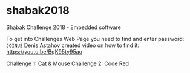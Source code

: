 # shabak2018
Shabak Challenge 2018 - Embedded software

To get into Challenges Web Page you need to find and enter password: `JOINUS`
Denis Astahov created video on how to find it:
https://youtu.be/BqK95ty95ao

Challenge 1: Cat & Mouse
Challenge 2: Code Red
